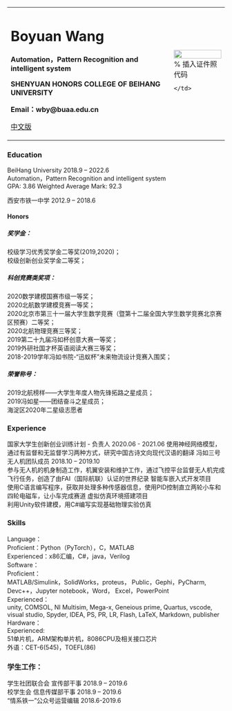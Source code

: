 <table border="0">
  <tr>
    <td width="75%">
      <h1>Boyuan Wang</h1>
      <p><b>Automation，Pattern Recognition and intelligent system</b></p>
      <p><b>SHENYUAN HONORS COLLEGE OF BEIHANG UNIVERSITY</b></p>
      <p><b>Email：wby@buaa.edu.cn</b></p>
      <p><a href="/index.html">中文版</a></p>
    </td>
    <td width="25%">
      <img src="/zhengjianzhao.jpg" width="100%">      % 插入证件照代码

    </td>
  </tr>
</table>

### Education
BeiHang University   2018.9 – 2022.6  
Automation，Pattern Recognition and intelligent system  
GPA: 3.86   Weighted Average Mark: 92.3  

西安市铁一中学     2012.9 – 2018.6

#### Honors
##### 奖学金：
校级学习优秀奖学金二等奖(2019,2020)；  
校级创新创业奖学金二等奖； 
##### 科创竞赛类奖项：
2020数学建模国赛市级一等奖；  
2020北航数学建模竞赛一等奖；  
2020北京市第三十一届大学生数学竞赛（暨第十二届全国大学生数学竞赛北京赛区预赛）二等奖；  
2020北航物理竞赛三等奖；  
2019第二十九届冯如杯创意大赛一等奖；  
2019外研社国才杯英语阅读大赛三等奖；   
2018-2019学年冯如书院-“迅蚁杯”未来物流设计竞赛入围奖；  
##### 荣誉称号：
2019北航榜样——大学生年度人物先锋拓路之星成员；  
2019冯如星——团结奋斗之星成员；  
海淀区2020年二星级志愿者

### Experience
国家大学生创新创业训练计划 - 负责人  2020.06 - 2021.06
使用神经网络模型，通过有监督和无监督学习两种方式，研究中国古诗文向现代汉语的翻译
冯如三号无人机团队成员 2018.10 – 2019.10  
参与无人机的机身制造工作，机翼安装和维护工作，通过飞控平台监督无人机完成飞行任务，创造了由FAI（国际航联）认证的世界纪录
智能车嵌入式开发项目  
使用C语言编写程序，获取并处理多种传感器信息，使用PID控制直立两轮小车和四轮电磁车，让小车完成赛道
虚拟仿真环境搭建项目  
利用Unity软件建模，用C#编写实现基础物理实验仿真
### Skills
Language：  
Proficient：Python（PyTorch），C，MATLAB  
Experienced：x86汇编，C#，java，Verilog  
Software：  
Proficient：  
MATLAB/Simulink，SolidWorks，proteus， Public，Gephi，PyCharm, Devc++，Jupyter notebook，Word， Excel，PowerPoint  
Experienced：  
unity, COMSOL, NI Multisim, Mega-x, Geneious prime, Quartus, vscode, visual studio, Spyder, IDEA, PS, PR, LR, Flash, LaTeX, Markdown, publisher  
Hardware：  
Experienced:  
51单片机，ARM架构单片机，8086CPU及相关接口芯片  
外语：CET-6(545)，TOEFL(86)

### 学生工作：
学生社团联合会 宣传部干事 2018.9 – 2019.6  
校学生会 信息传媒部干事 2018.9 – 2019.6  
“情系铁一”公众号运营编辑 2018.6-2019.6
